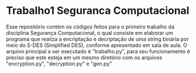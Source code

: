 # Trabalho1 Seguranca Computacional
Esse repositório contém os códigos feitos para o primeiro trabalho da disciplina Segurança Computacional, o qual consiste em elaborar um programa que realiza a  encriptação e decriptação  de uma string binária por meio  do S-DES (Simplified DES), conforme apresentado em sala de aula.
O arquivo principal a ser executado é "trabalho.py", para seu funcionamento é preciso que este esteja em um mesmo diretório com os arquivos "encryption.py", "decryption.py" e "gen.py"
